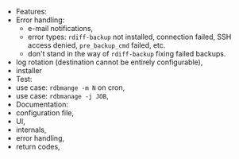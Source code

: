 * Features:
 * Error handling:
    * e-mail notifications,
    * error types: `rdiff-backup` not installed, connection failed, SSH access denied, `pre_backup_cmd` failed, etc.
    * don't stand in the way of `rdiff-backup` fixing failed backups.
 * log rotation (destination cannot be entirely configurable),
 * installer
* Test:
 * use case: `rdbmange -m N` on cron,
 * use case: `rdbmanage -j JOB`,
* Documentation:
 * configuration file,
 * UI,
 * internals,
 * error handling,
 * return codes,
